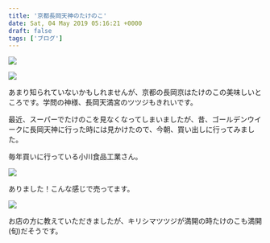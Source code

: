 ```yaml
---
title: '京都長岡天神のたけのこ'
date: Sat, 04 May 2019 05:16:21 +0000
draft: false
tags: ['ブログ']
---
```


![](/images/2019/05/DSC_0993-576x1024.jpg)

![](/images/2019/05/DSC_0996-576x1024.jpg)

  

あまり知られていないかもしれませんが、京都の長岡京はたけのこの美味しいところです。学問の神様、長岡天満宮のツツジもきれいです。

最近、スーパーでたけのこを見なくなってしまいましたが、昔、ゴールデンウイークに長岡天神に行った時には見かけたので、今朝、買い出しに行ってみました。

毎年買いに行っている小川食品工業さん。

![](/images/2019/05/DSC_0988-576x1024.jpg)

ありました！こんな感じで売ってます。

![](/images/2019/05/DSC_0990-1024x576.jpg)

お店の方に教えていただきましたが、キリシマツツジが満開の時たけのこも満開(旬)だそうです。